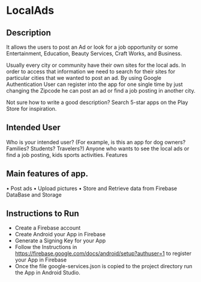 # LocalAds
## Description 

It allows the users to post an Ad or look for a job opportunity or some Entertainment, Education, Beauty Services, Craft Works, and Business. 

Usually every city or community have their own sites for the local ads. In order to access that information we need to search for their sites for particular cities that we wanted to post an ad.
By using Google Authentication User can register into the app for one single time by just changing the Zipcode he can post an ad or find a job posting in another city.

Not sure how to write a good description? Search 5-star apps on the Play Store for inspiration.  

## Intended User

Who is your intended user? (For example, is this an app for dog owners? Families? Students? Travelers?)
Anyone who wants to see the local ads or find a job posting, kids sports activities.
Features

## Main features of app.
•	Post ads
•	Upload pictures
•	Store and Retrieve data from Firebase DataBase and Storage

## Instructions to Run
* Create a Firebase account 
* Create Android your App in Firebase 
* Generate a Signing Key for your App
* Follow the Instructions in https://firebase.google.com/docs/android/setup?authuser=1 to register your App in Firebase
* Once the file google-services.json is copied to the project directory run the App in Android Studio.

